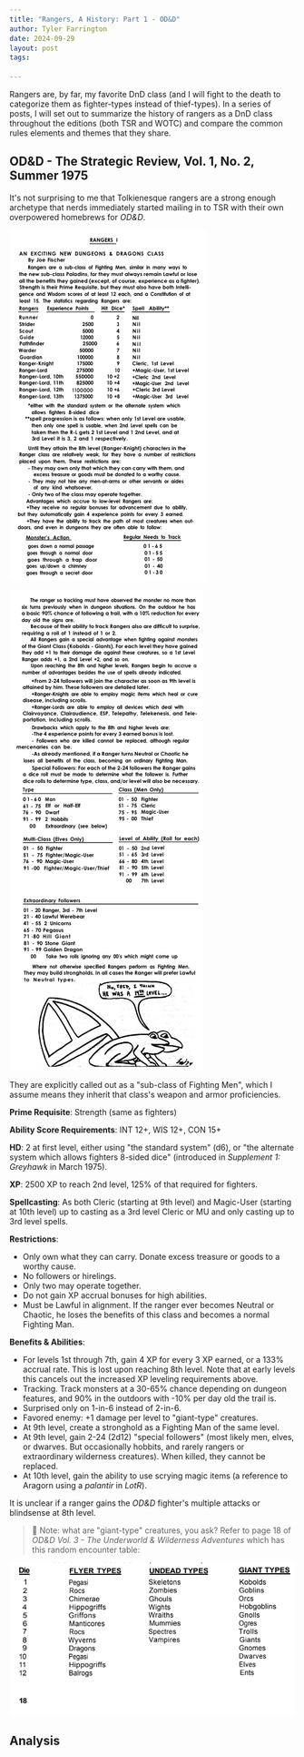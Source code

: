 ```yaml
---
title: "Rangers, A History: Part 1 - OD&D"
author: Tyler Farrington
date: 2024-09-29
layout: post
tags: 

---
```


Rangers are, by far, my favorite DnD class (and I will fight to the death to categorize them as fighter-types instead of thief-types). In a series of posts, I will set out to summarize the history of rangers as a DnD class throughout the editions (both TSR and WOTC) and compare the common rules elements and themes that they share.

## OD&D - The Strategic Review, Vol. 1, No. 2, Summer 1975

It's not surprising to me that Tolkienesque rangers are a strong enough archetype that nerds immediately started mailing in to TSR with their own overpowered homebrews for *OD&D*.

![](/assets/img/odd-ranger-1.png)


![](/assets/img/odd-ranger-2.png)

They are explicitly called out as a "sub-class of Fighting Men", which I assume means they inherit that class's weapon and armor proficiencies.

**Prime Requisite**: Strength (same as fighters)

**Ability Score Requirements**: INT 12+, WIS 12+, CON 15+

**HD**: 2 at first level, either using "the standard system" (d6), or "the alternate system which allows fighters 8-sided dice" (introduced in *Supplement 1: Greyhawk* in March 1975).

**XP**: 2500 XP to reach 2nd level, 125% of that required for fighters.

**Spellcasting**: As both Cleric (starting at 9th level) and Magic-User (starting at 10th level) up to casting as a 3rd level Cleric or MU and only casting up to 3rd level spells.

**Restrictions**:

- Only own what they can carry. Donate excess treasure or goods to a worthy cause.
- No followers or hirelings.
- Only two may operate together.
- Do not gain XP accrual bonuses for high abilities.
- Must be Lawful in alignment. If the ranger ever becomes Neutral or Chaotic, he loses the benefits of this class and becomes a normal Fighting Man.

**Benefits & Abilities**:

- For levels 1st through 7th, gain 4 XP for every 3 XP earned, or a 133% accrual rate. This is lost upon reaching 8th level. Note that at early levels this cancels out the increased XP leveling requirements above.
- Tracking. Track monsters at a 30-65% chance depending on dungeon features, and 90% in the outdoors with -10% per day old the trail is.
- Surprised only on 1-in-6 instead of 2-in-6.
- Favored enemy: +1 damage per level to "giant-type" creatures.
- At 9th level, create a stronghold as a Fighting Man of the same level.
- At 9th level, gain 2-24 (2d12) "special followers" (most likely men, elves, or dwarves. But occasionally hobbits, and rarely rangers or extraordinary wilderness creatures). When killed, they cannot be replaced.
- At 10th level, gain the ability to use scrying magic items (a reference to Aragorn using a *palantir* in *LotR*).

It is unclear if a ranger gains the *OD&D* fighter's multiple attacks or blindsense at 8th level.

> 📝 Note: what are "giant-type" creatures, you ask? Refer to page 18 of *OD&D Vol. 3 - The Underworld & Wilderness Adventures* which has this random encounter table:

![](/assets/img/giant-types.png)

## Analysis

